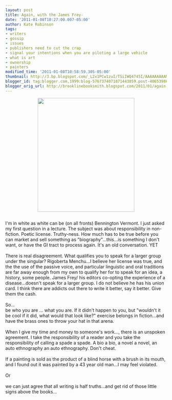 ```yaml
---
layout: post
title: Again, with the James Frey-
date: '2011-01-08T10:27:00.007-05:00'
author: Kate Robinson
tags:
- writers
- gossip
- issues
- publishers need to cut the crap
- signal your intentions when you are piloting a large vehicle
- what is art
- ownership
- painters
modified_time: '2011-01-08T10:58:59.305-05:00'
thumbnail: http://3.bp.blogspot.com/_L2x1PCw1zuI/TSiIWQ4745I/AAAAAAAAAMM/n_iLf2zcElY/s72-c/truth.gif
blogger_id: tag:blogger.com,1999:blog-5767374071871443859.post-4065398665991138363
blogger_orig_url: http://brooklinebooksmith.blogspot.com/2011/01/again-with-james-frey.html
---
```


<a onblur="try {parent.deselectBloggerImageGracefully();} catch(e) {}" href="http://3.bp.blogspot.com/_L2x1PCw1zuI/TSiIWQ4745I/AAAAAAAAAMM/n_iLf2zcElY/s1600/truth.gif"><img style="display: block; margin: 0px auto 10px; text-align: center; cursor: pointer; width: 302px; height: 356px;" src="http://3.bp.blogspot.com/_L2x1PCw1zuI/TSiIWQ4745I/AAAAAAAAAMM/n_iLf2zcElY/s400/truth.gif" alt="" id="BLOGGER_PHOTO_ID_5559843656061150098" border="0" /></a><br />I'm in white as white can be (on all fronts) Bennington Vermont. I just asked my first question in a lecture. The subject was about responsibility in non-fiction. Poetic license. Truthy-ness. How much has to be true before you can market and sell something as "biography"...this...is something I don't want, or have the GI tract to process again. It's an old conversation. YET<br /><br />There is real disagreement. What qualifies you to speak for a larger group under the singular? Rigoberta Menchu...I believe her license was true, and the the use of the passive voice, and particular linguistic and oral traditions are far away enough from my own to qualify her for to speak for an idea, a history, some people. James Frey/ his editors co-opting the experience of a disease...doesn't speak for a larger group. I do not believe he has his union card.  I think there are addicts out there to write it better, say it better. Give them the cash.<br /><br />So...<br />be who you are ... what you are. If it didn't happen to you, but "wouldn't it be cool if it did, what would that look like?" exercise belongs in fiction...and have the brass ones to throw your hat in that arena.<br /><br />When I give my time and money to someone's work..., there is an unspoken agreement. I take the responsibility of a reader and you take the responsibility of calling a spade a spade. A bio a bio, a novel a novel, an auto ethnography an auto ethnography. Don't cheat.<br /><br />If a painting is sold as the product of a blind horse with a brush in its mouth, and I found out it was painted by a 43 year old man...I may feel violated.<br /><br />Or<br /><br />we can just agree that all writing is half truths...and get rid of those little signs above the books...